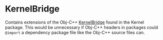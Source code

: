 # KernelBridge

Contains extensions of the Obj-C++ [KernelBridge](../Kernel/Kernel.h) found in the Kernel
package. This would be unnecessary if Obj-C++ headers in packages could `@import` a dependency package file like the
Obj-C++ source files can.
